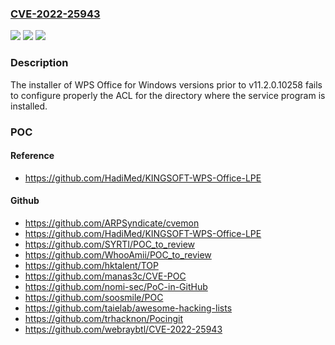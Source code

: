 ### [CVE-2022-25943](https://cve.mitre.org/cgi-bin/cvename.cgi?name=CVE-2022-25943)
![](https://img.shields.io/static/v1?label=Product&message=WPS%20Office%20for%20Windows&color=blue)
![](https://img.shields.io/static/v1?label=Version&message=n%2Fa&color=blue)
![](https://img.shields.io/static/v1?label=Vulnerability&message=CWE-276%3A%20Incorrect%20Default%20Permissions&color=brighgreen)

### Description

The installer of WPS Office for Windows versions prior to v11.2.0.10258 fails to configure properly the ACL for the directory where the service program is installed.

### POC

#### Reference
- https://github.com/HadiMed/KINGSOFT-WPS-Office-LPE

#### Github
- https://github.com/ARPSyndicate/cvemon
- https://github.com/HadiMed/KINGSOFT-WPS-Office-LPE
- https://github.com/SYRTI/POC_to_review
- https://github.com/WhooAmii/POC_to_review
- https://github.com/hktalent/TOP
- https://github.com/manas3c/CVE-POC
- https://github.com/nomi-sec/PoC-in-GitHub
- https://github.com/soosmile/POC
- https://github.com/taielab/awesome-hacking-lists
- https://github.com/trhacknon/Pocingit
- https://github.com/webraybtl/CVE-2022-25943

